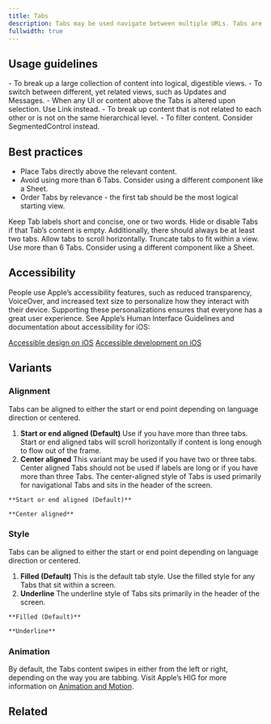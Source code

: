 ```yaml
---
title: Tabs
description: Tabs may be used navigate between multiple URLs. Tabs are intended as page-level navigation.
fullwidth: true
---
```


<ImgContainer src="https://i.pinimg.com/originals/8b/cf/19/8bcf1919b6b5f9379a99bfbe8e304d5a.png" height={44} alt="an example of tabs"/>

## Usage guidelines

<TwoCol>
  <Group>
    <Do title="When to use" />
      - To break up a large collection of content into logical, digestible views.
      - To switch between different, yet related views, such as Updates and Messages.
  </Group>
  <Group>
  <Dont title="When not to use" />
    - When any UI or content above the Tabs is altered upon selection. Use Link instead. 
    - To break up content that is not related to each other or is not on the same hierarchical level. 
    - To filter content. Consider SegmentedControl instead.
  </Group>
</TwoCol>

## Best practices

- Place Tabs directly above the relevant content. 
- Avoid using more than 6 Tabs. Consider using a different component like a Sheet.
- Order Tabs by relevance - the first tab should be the most logical starting view.

<TwoCol>
  <Group>
    <ImgContainer src="https://i.pinimg.com/originals/f5/7f/85/f57f85ccb677cca5372f3419feb4d7f1.png" height={44} alt="example with concise tab labels"/>
    <Do title="Do" />
    Keep Tab labels short and concise, one or two words.
  </Group>
  <Group>
    <ImgContainer src="https://i.pinimg.com/originals/34/48/4f/34484faabaf959cac956ff2e85c8cc48.png" height={44} alt="example of only one tab"/>
    <Dont title="Don't" />
    Hide or disable Tabs if that Tab’s content is empty. Additionally, there should always be at least two tabs.
  </Group>
  <Group>
    <ImgContainer src="https://i.pinimg.com/originals/f5/0b/d4/f50bd4fb2fecc191cf462717c828e483.png" alt="example of tabs scrolling horizontally"/>
    <Do title="Do" />
    Allow tabs to scroll horizontally.
  </Group>
  <Group>
    <ImgContainer src="https://i.pinimg.com/originals/d1/02/d0/d102d035b37609342307de99560cd56a.png" alt="example of tabs with truncated labels"/>
    <Dont title="Don't" />
    Truncate tabs to fit within a view.
  </Group>
  <Group>
    <ImgContainer src="https://i.pinimg.com/originals/1b/54/ed/1b54edeaa10d58365ce6808bf70c0abb.png" alt="example of using too many tabs"/>
    <Dont title="Don't" />
    Use more than 6 Tabs. Consider using a different component like a Sheet.
  </Group>
</TwoCol>

## Accessibility

People use Apple’s accessibility features, such as reduced transparency, VoiceOver, and increased text size to personalize how they interact with their device. Supporting these personalizations ensures that everyone has a great user experience. See Apple’s Human Interface Guidelines and documentation about accessibility for iOS:

[Accessible design on iOS](https://developer.apple.com/design/human-interface-guidelines/accessibility/overview/introduction/)
[Accessible development on iOS](https://developer.apple.com/accessibility/ios/)

## Variants

### Alignment

Tabs can be aligned to either the start or end point depending on language direction or centered.

1. **Start or end aligned (Default)**
Use if you have more than three tabs. Start or end aligned tabs will scroll horizontally if content is long enough to flow out of the frame. 
2. **Center aligned**
This variant may be used if you have two or three tabs. Center aligned Tabs should not be used if labels are long or if you have more than three Tabs. The center-aligned style of Tabs is used primarily for navigational Tabs and sits in the header of the screen.

<TwoCol>
  <Group>
    <ImgContainer src="https://i.pinimg.com/originals/cd/56/43/cd5643de79de5d00f4dff323451fb5d3.png" alt="start aligned tabs"/>
    
    **Start or end aligned (Default)**
  </Group>
  <Group>
    <ImgContainer src="https://i.pinimg.com/originals/95/07/7b/95077b097278c0d1a69e16397ab268a7.png" alt="center aligned tabs"/>
   
    **Center aligned**
  </Group>
</TwoCol>

### Style

Tabs can be aligned to either the start or end point depending on language direction or centered.

1. **Filled (Default)**
This is the default tab style. Use the filled style for any Tabs that sit within a screen.
2. **Underline**
The underline style of Tabs sits primarily in the header of the screen.

<TwoCol>
  <Group>
    <ImgContainer src="https://i.pinimg.com/originals/cd/56/43/cd5643de79de5d00f4dff323451fb5d3.png" alt="filled tabs style"/>
    
    **Filled (Default)**
  </Group>
  <Group>
    <ImgContainer src="https://i.pinimg.com/originals/95/07/7b/95077b097278c0d1a69e16397ab268a7.png" alt="underlined tabs style"/>
    
    **Underline**
  </Group>
</TwoCol>

### Animation

By default, the Tabs content swipes in either from the left or right, depending on the way you are tabbing. Visit Apple’s HIG for more information on [Animation and Motion](https://developer.apple.com/design/human-interface-guidelines/ios/visual-design/animation/).

## Related

<ThreeCol>
  <IllustrationCard
  title="SegmentedControl"
  description="SegmentedControl is used to switch between views within a small area of content, such as a Popover."
  color="teal-spabattical-450"
  image="segmented-control"
  />
</ThreeCol>
